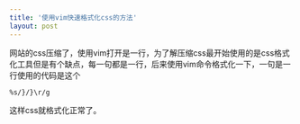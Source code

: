 ```yaml
---
title: '使用vim快速格式化css的方法'
layout: post
---
```

网站的css压缩了，使用vim打开是一行，为了解压缩css最开始使用的是css格式化工具但是有个缺点，每一句都是一行，后来使用vim命令格式化一下，一句是一行使用的代码是这个
	
	%s/}/}\r/g

这样css就格式化正常了。
